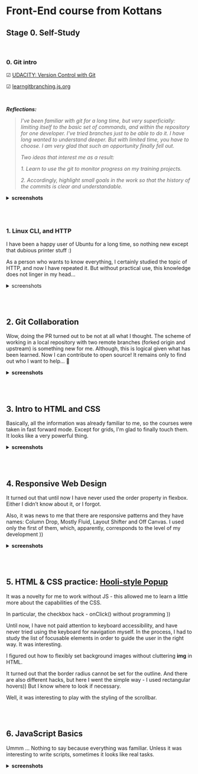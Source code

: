 # Front-End course from Kottans
## Stage 0. Self-Study

<br>

### 0. Git intro

&#9745; [UDACITY: Version Control with Git](https://www.udacity.com/course/version-control-with-git--ud123)

&#9745; [learngitbranching.js.org](https://learngitbranching.js.org/)


<br>

***Reflections:***
>*I've been familiar with git for a long time, but very superficially: limiting itself to the basic set of commands, and within the repository for one developer. I've tried branches just to be able to do it. I have long wanted to understand deeper. But with limited time, you have to choose. I am very glad that such an opportunity finally fell out.*
>
>*Two ideas that interest me as a result:*
>
>*1. Learn to use the git to monitor progress on my training projects.*
>
>*2. Accordingly, highlight small goals in the work so that the history of the commits is clear and understandable.*

<details>
  <summary>
    <b>screenshots</b>
  </summary>
  <img
    src="./screenshots/git-intro-udacity.png"
    alt="udacity screenshot"
    width="300">
  <img
    src="./screenshots/git-intro-learngitbranching.png"
    alt="learngitbranching screenshot"
    width="300">
</details>

<br><br>

### 1. Linux CLI, and HTTP

I have been a happy user of Ubuntu for a long time, so nothing new except that dubious printer stuff :)

As a person who wants to know everything, I certainly studied the topic of HTTP, and now I have repeated it. But without practical use, this knowledge does not linger in my head...

<details>
  <summary>
    <span>screenshots</span>
  </summary>

  <img
    src="./screenshots/linux-1.png"
    alt="linux quiz 1  screenshot"
    width="300">

  <img
    src="./screenshots/linux-2.png"
    alt="linux quiz 2 screenshot"
    width="300">
  <img
    src="./screenshots/linux-3.png"
    alt="linux quiz 3 screenshot"
    width="300">
  <img
    src="./screenshots/linux-4.png"
    alt="linux quiz 4 screenshot"
    width="300">
</details>

<br><br>

## 2. Git Collaboration

Wow, doing the PR turned out to be not at all what I thought. The scheme of working in a local repository with two remote branches (forked origin and upstream) is something new for me. Although, this is logical given what has been learned. Now I can contribute to open source!
It remains only to find out who I want to help... 	&#129300;

<details>
  <summary>
    <b>screenshots</b>
  </summary>
  <img src="./screenshots/git-collab-udacity.png" alt="udacity screenshot">
  <img src="./screenshots/git-collab-learngitbranching.png" alt="learngitbranching screenshot">
</details>

<br><br>

## 3. Intro to HTML and CSS

Basically, all the information was already familiar to me, so the courses were taken in fast forward mode. Except for grids, I'm glad to finally touch them. It looks like a very powerful thing.

<details>
  <summary>
    <b>screenshots</b>
  </summary>
  <img style="border: 1px solid grey" src="./screenshots/html_css_intro-1.png" alt="udacity screenshot">
  <img style="border: 1px solid grey" src="./screenshots/html_css_intro-2.png" alt="codeacademy screenshot">
  <img style="border: 1px solid grey" src="./screenshots/html_css_intro-3.png" alt="codeacademy screenshot">
</details>

<br><br>

## 4. Responsive Web Design

It turned out that until now I have never used the order property in flexbox. Either I didn’t know about it, or I forgot.

Also, it was news to me that there are responsive patterns and they have names: Column Drop, Mostly Fluid, Layout Shifter and Off Canvas. I used only the first of them, which, apparently, corresponds to the level of my development ))

<details>
  <summary>
    <b>screenshots</b>
  </summary>
  <img style="border: 1px solid grey" src="./screenshots/responsive_web_design-1.png" alt="udacity screenshot">
  <img src="./screenshots/responsive_web_design-2.png" alt="codeacademy screenshot">
</details>

<br><br>

## 5. HTML & CSS practice: [Hooli-style Popup](https://github.com/Iakow/hooli-popup)

It was a novelty for me to work without JS - this allowed me to learn a little more about the capabilities of the CSS.

In particular, the checkbox hack - onClick() without programming ))

Until now, I have not paid attention to keyboard accessibility, and have never tried using the keyboard for navigation myself. In the process, I had to study the list of focusable elements in order to guide the user in the right way. It was interesting.

I figured out how to flexibly set background images without cluttering **img** in HTML.

It turned out that the border radius cannot be set for the outline. And there are also different hacks, but here I went the simple way - I used rectangular hovers)) But I know where to look if necessary.

Well, it was interesting to play with the styling of the scrollbar.

<br><br>

## 6. JavaScript Basics

Ummm ... Nothing to say because everything was familiar. Unless it was interesting to write scripts, sometimes it looks like real tasks.

<details>
  <summary>
    <b>screenshots</b>
  </summary>
  <img style="border: 1px solid grey" src="./screenshots/js_basics-1.png" alt="udacity screenshot">
  <img src="./screenshots/js_basics-2.png" alt="codeacademy screenshot">
</details>

